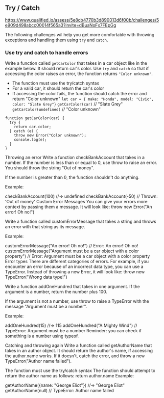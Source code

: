 ## Try / Catch

https://www.qualified.io/assess/5e8cb4770b3d890013d6f00b/challenges/5e909d498abcc00014f565a3?invite=dBuaNoFx7FEpGg

The following challenges wil help you get more comfortable with throwing exceptions and handling them using `try` and `catch`.

### Use try and catch to handle errors
Write a function called `getCarColor` that takes in a car object like in the example below. It should return car's color. Use `try` and `catch` so that if accessing the color raises an error, the function returns `"Color unknown"`.

- The function must use the try/catch syntax
- For a valid car, it should return the car's color
- If accessing the color fails, the function should catch the error and return "Color unknown"
`let car = { make: "Honda", model: "Civic", color: "Slate Grey"}`
`getCarColor(car)` // "Slate Grey"
`getCarColor(undefined)` // "Color unknown"

````
function getCarColor(car) {
  try {
    return car.color;
  } catch (e) {
    throw new Error("Color unknown");
    console.log(e);
  }
}
````


Throwing an error
Write a function checkBankAccount that takes in a number. If the number is less than or equal to 0, use throw to raise an error. You should throw the string "Out of money".

If the number is greater than 0, the function shouldn't do anything.

Example:

checkBankAccount(100) //=> undefined
checkBankAccount(-50) // Thrown: 'Out of money'
Custom Error Messages
You can give your errors more context by passing them a message. It will look like: throw new Error("An error! Oh no!")

Write a function called customErrorMessage that takes a string and throws an error with that string as its message.

Example:

customErrorMessage("An error! Oh no!") // Error: An error! Oh no!
customErrorMessage("Argument must be a car object with a color property") // Error: Argument must be a car object with a color property
Error types
There are different categories of errors. For example, if you encounter an error because of an incorrect data type, you can use a TypeError. Instead of throwing a new Error, it will look like: throw new TypeError("Wrong data type!")

Write a function addOneHundred that takes in one argument. If the argument is a number, return the number plus 100.

If the argument is not a number, use throw to raise a TypeError with the message "Argument must be a number".

Example:

addOneHundred(15) //=> 115
addOneHundred("A Mighty Wind") // TypeError: Argument must be a number
Reminder: you can check if something is a number using typeof.

Catching and throwing again
Write a function called getAuthorName that takes in an author object. It should return the author's name, if accessing the author.name works. If it doesn't, catch the error, and throw a new TypeError("Author name failed").

The function must use the try/catch syntax
The function should attempt to return the author name as follows: return author.name
Example:

getAuthorName({name: "George Eliot"}) //=> "George Eliot"
getAuthorName(null) // TypeError: Author name failed
